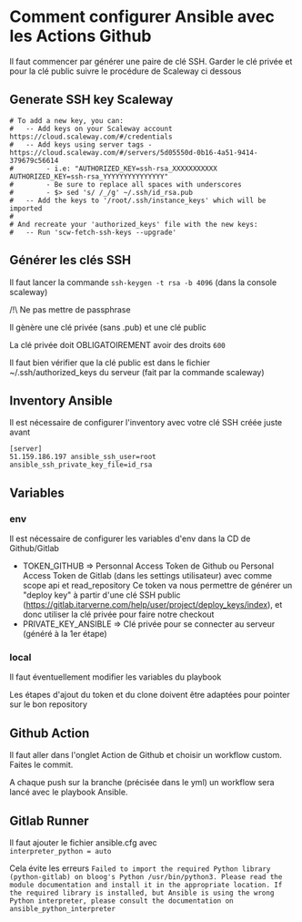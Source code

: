 # Comment configurer Ansible avec les Actions Github

Il faut commencer par générer une paire de clé SSH. Garder le clé privée et pour la clé public suivre le procédure de Scaleway ci dessous

## Generate SSH key Scaleway

```
# To add a new key, you can:
#   -- Add keys on your Scaleway account https://cloud.scaleway.com/#/credentials
#   -- Add keys using server tags - https://cloud.scaleway.com/#/servers/5d05550d-0b16-4a51-9414-379679c56614
#        - i.e: "AUTHORIZED_KEY=ssh-rsa_XXXXXXXXXXX AUTHORIZED_KEY=ssh-rsa_YYYYYYYYYYYYYYY"
#        - Be sure to replace all spaces with underscores
#        - $> sed 's/ /_/g' ~/.ssh/id_rsa.pub
#   -- Add the keys to '/root/.ssh/instance_keys' which will be imported
#
# And recreate your 'authorized_keys' file with the new keys:
#   -- Run 'scw-fetch-ssh-keys --upgrade'
```

## Générer les clés SSH

Il faut lancer la commande `ssh-keygen -t rsa -b 4096` (dans la console scaleway)

/!\ Ne pas mettre de passphrase

Il gènère une clé privée (sans .pub) et une clé public

La clé privée doit OBLIGATOIREMENT avoir des droits `600`

Il faut bien vérifier que la clé public est dans le fichier  ~/.ssh/authorized_keys du serveur (fait par la commande scaleway)

## Inventory Ansible

Il est nécessaire de configurer l'inventory avec votre clé SSH créée juste avant
```
[server]
51.159.186.197 ansible_ssh_user=root ansible_ssh_private_key_file=id_rsa
```

## Variables 

### env

Il est nécessaire de configurer les variables d'env dans la CD de Github/Gitlab

- TOKEN_GITHUB => Personnal Access Token de Github ou Personal Access Token de Gitlab (dans les settings utilisateur) avec comme scope api et read_repository
Ce token va nous permettre de générer un "deploy key" à partir d'une clé SSH public (https://gitlab.itarverne.com/help/user/project/deploy_keys/index), et donc utiliser la clé privée pour faire notre checkout 
- PRIVATE_KEY_ANSIBLE => Clé privée pour se connecter au serveur (généré à la 1er étape)

### local

Il faut éventuellement modifier les variables du playbook

Les étapes d'ajout du token et du clone doivent être adaptées pour pointer sur le bon repository

## Github Action

Il faut aller dans l'onglet Action de Github et choisir un workflow custom. Faites le commit.

A chaque push sur la branche (précisée dans le yml) un workflow sera lancé avec le playbook Ansible.

## Gitlab Runner

Il faut ajouter le fichier ansible.cfg avec   
`interpreter_python = auto`

Cela évite les erreurs 
`Failed to import the required Python library (python-gitlab) on bloog's Python /usr/bin/python3. Please read the module documentation and install it in the appropriate location. If the required library is installed, but Ansible is using the wrong Python interpreter, please consult the documentation on ansible_python_interpreter`
